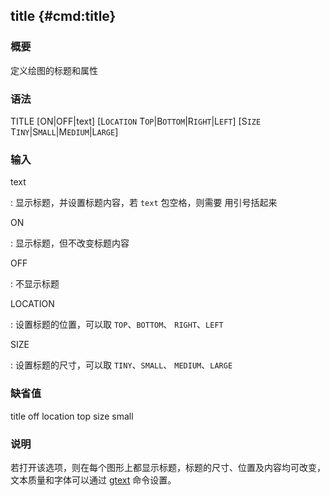 ## title {#cmd:title}

### 概要

定义绘图的标题和属性

### 语法

TITLE \[ON|OFF|text\] \[L`OCATION` T`OP`|B`OTTOM`|R`IGHT`|L`EFT`\]
\[S`IZE` T`INY`|S`MALL`|M`EDIUM`|L`ARGE`\]

### 输入

text

:   显示标题，并设置标题内容，若 `text` 包空格，则需要 用引号括起来

ON

:   显示标题，但不改变标题内容

OFF

:   不显示标题

LOCATION

:   设置标题的位置，可以取 `TOP`、`BOTTOM`、 `RIGHT`、`LEFT`

SIZE

:   设置标题的尺寸，可以取 `TINY`、`SMALL`、 `MEDIUM`、`LARGE`

### 缺省值

title off location top size small

### 说明

若打开该选项，则在每个图形上都显示标题，标题的尺寸、位置及内容均可改变，
文本质量和字体可以通过 [gtext](/commands/gtext.md) 命令设置。

